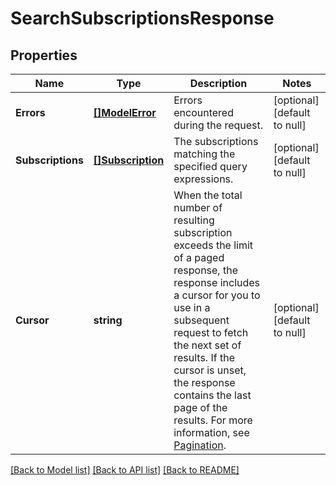 # SearchSubscriptionsResponse

## Properties
Name | Type | Description | Notes
------------ | ------------- | ------------- | -------------
**Errors** | [**[]ModelError**](Error.md) | Errors encountered during the request. | [optional] [default to null]
**Subscriptions** | [**[]Subscription**](Subscription.md) | The subscriptions matching the specified query expressions. | [optional] [default to null]
**Cursor** | **string** | When the total number of resulting subscription exceeds the limit of a paged response,  the response includes a cursor for you to use in a subsequent request to fetch the next set of results. If the cursor is unset, the response contains the last page of the results.  For more information, see [Pagination](https://developer.squareup.com/docs/working-with-apis/pagination). | [optional] [default to null]

[[Back to Model list]](../README.md#documentation-for-models) [[Back to API list]](../README.md#documentation-for-api-endpoints) [[Back to README]](../README.md)


